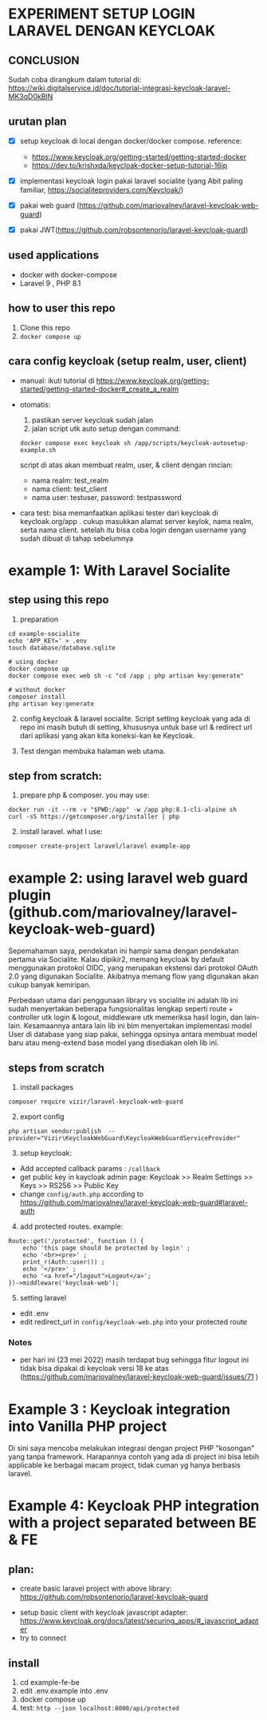 EXPERIMENT SETUP LOGIN LARAVEL DENGAN KEYCLOAK
==============================================

## CONCLUSION

Sudah coba dirangkum dalam tutorial di: https://wiki.digitalservice.id/doc/tutorial-integrasi-keycloak-laravel-MK3qD0kBIN

## urutan plan
- [x] setup keycloak di local dengan docker/docker compose. reference:
  - https://www.keycloak.org/getting-started/getting-started-docker
  - https://dev.to/krishxda/keycloak-docker-setup-tutorial-16ip
- [x] implementasi keycloak login pakai laravel socialite (yang Abit paling familiar, https://socialiteproviders.com/Keycloak/)
- [x] pakai web guard (https://github.com/mariovalney/laravel-keycloak-web-guard)
- [x] pakai JWT(https://github.com/robsontenorio/laravel-keycloak-guard)


## used applications
- docker with docker-compose
- Laravel 9 , PHP 8.1

## how to user this repo

1. Clone this repo
2. `docker compose up`

## cara config keycloak (setup realm, user, client)
- manual: ikuti tutorial di https://www.keycloak.org/getting-started/getting-started-docker#_create_a_realm
- otomatis:
  1. pastikan server keycloak sudah jalan
  2. jalan script utk auto setup dengan command:

    ```
    docker compose exec keycloak sh /app/scripts/keycloak-autosetup-example.sh
    ```

    script di atas akan membuat realm, user, & client dengan rincian:
    - nama realm: test_realm
    - nama client: test_client
    - nama user: testuser, password: testpassword
- cara test: bisa memanfaatkan aplikasi tester dari keycloak di keycloak.org/app . cukup masukkan alamat server keylok, nama realm, serta nama client. setelah itu bisa coba login dengan username yang sudah dibuat di tahap sebelumnya

# example 1: With Laravel Socialite

## step using this repo
1. preparation
  ```
  cd example-socialite
  echo 'APP_KEY=' > .env
  touch database/database.sqlite

  # using docker
  docker compose up
  docker compose exec web sh -c "cd /app ; php artisan key:generate"

  # without docker
  composer install
  php artisan key:generate
  ```

2. config keycloak & laravel socialite. Script setting keycloak yang ada di repo ini masih butuh di setting, khususnya untuk base url & redirect url dari aplikasi yang akan kita koneksi-kan ke Keycloak.

3. Test dengan membuka halaman web utama.

## step from scratch:
1. prepare php & composer. you may use:
  ```
  docker run -it --rm -v "$PWD:/app" -w /app php:8.1-cli-alpine sh
  curl -sS https://getcomposer.org/installer | php
  ```
2. install laravel. what I use:
  ```
  composer create-project laravel/laravel example-app
  ```

# example 2: using laravel web guard plugin (github.com/mariovalney/laravel-keycloak-web-guard)

Sepemahaman saya, pendekatan ini hampir sama dengan pendekatan pertama via Socialite. Kalau dipikir2, memang keycloak by default menggunakan protokol OIDC, yang merupakan ekstensi dari protokol OAuth 2.0 yang digunakan Socialite. Akibatnya memang flow yang digunakan akan cukup banyak kemiripan.

Perbedaan utama dari penggunaan library vs socialite ini adalah lib ini sudah menyertakan beberapa fungsionalitas lengkap seperti route + controller utk login & logout, middleware utk memeriksa hasil login, dan lain-lain. Kesamaannya antara lain lib ini blm menyertakan implementasi model User di database yang siap pakai, sehingga opsinya antara membuat model baru atau meng-extend base model yang disediakan oleh lib ini.

## steps from scratch
1. install packages
  ```
  composer require vizir/laravel-keycloak-web-guard
  ```
2. export config
  ```
  php artisan vendor:publish  --provider="Vizir\KeycloakWebGuard\KeycloakWebGuardServiceProvider"

  ```
3. setup keycloak:
  - Add accepted callback params : `/callback`
  - get public key in kaycloak admin page: Keycloak >> Realm Settings >> Keys >> RS256 >> Public Key
  - change `config/auth.php` according to https://github.com/mariovalney/laravel-keycloak-web-guard#laravel-auth
4. add protected routes. example:
  ```
  Route::get('/protected', function () {
      echo 'this page should be protected by login' ;
      echo '<br><pre>' ;
      print_r(Auth::user()) ;
      echo '</pre>' ;
      echo '<a href="/logout">Logout</a>';
  })->middleware('keycloak-web');
  ```
5. setting laravel
  - edit .env
  - edit redirect_url in `config/keycloak-web.php` into your protected route

### Notes
- per hari ini (23 mei 2022) masih terdapat bug sehingga fitur logout ini tidak bisa dipakai di keycloak versi 18 ke atas (https://github.com/mariovalney/laravel-keycloak-web-guard/issues/71 )

# Example 3 : Keycloak integration into Vanilla PHP project

Di sini saya mencoba melakukan integrasi dengan project PHP "kosongan" yang tanpa framework. Harapannya contoh yang ada di project ini bisa lebih applicable ke berbagai macam project, tidak cuman yg hanya berbasis laravel.

# Example 4: Keycloak PHP integration with a project separated between BE & FE

## plan:
  + create basic laravel project with above library: https://github.com/robsontenorio/laravel-keycloak-guard
  - setup basic client with keycloak javascript adapter: https://www.keycloak.org/docs/latest/securing_apps/#_javascript_adapter
  - try to connect

## install
1. cd example-fe-be
2. edit .env.example into .env
3. docker compose up
4. test: `http --json localhost:8000/api/protected`



